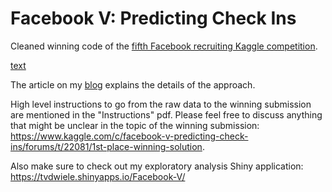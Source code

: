 # Facebook V: Predicting Check Ins
Cleaned winning code of the <a href="https://www.kaggle.com/c/facebook-v-predicting-check-ins" target="_blank">fifth Facebook recruiting Kaggle competition</a>.



<a href="Link" target="_blank">text</a>

The article on my [blog](https://ttvand.github.io/Winning-approach-of-the-Facebook-V-Kaggle-competition/) explains the details of the approach.

High level instructions to go from the raw data to the winning submission are mentioned in the "Instructions" pdf. Please feel free to discuss anything that might be unclear in the topic of the winning submission: https://www.kaggle.com/c/facebook-v-predicting-check-ins/forums/t/22081/1st-place-winning-solution.

Also make sure to check out my exploratory analysis Shiny application: https://tvdwiele.shinyapps.io/Facebook-V/
